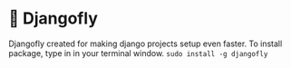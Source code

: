 # 🐍 Djangofly
Djangofly created for making django projects setup even faster.
To install package, type in in your terminal window.
`sudo install -g djangofly`

